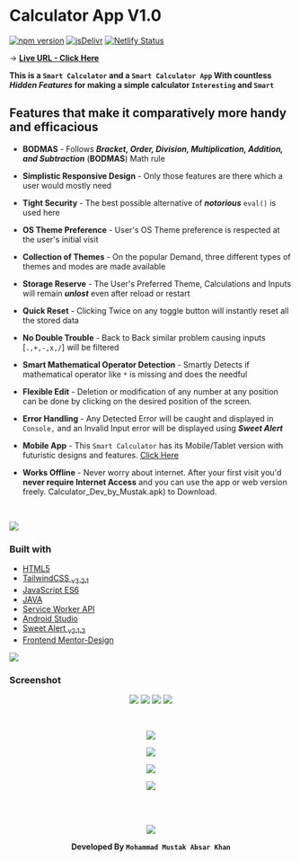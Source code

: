# Calculator App V1.0

[![npm version](https://badge.fury.io/js/tailwindcss.svg)](https://badge.fury.io/js/tailwindcss)
[![jsDelivr](https://data.jsdelivr.com/v1/package/npm/sweetalert/badge)](https://www.jsdelivr.com/package/npm/sweetalert)
[![Netlify Status](https://api.netlify.com/api/v1/badges/25dfe686-bd1c-4483-b9b7-d94a796b7265/deploy-status)](https://app.netlify.com/sites/calc-mustak/deploys)
<br>

-> **[Live URL - Click Here](https://calc-mustak.netlify.app)** <br>

**This is a `Smart Calculator` and a `Smart Calculator App` With countless <i>Hidden Features</i> for making a simple calculator `Interesting` and `Smart`** <br>

## Features that make it comparatively more handy and efficacious

- **BODMAS** - Follows **_Bracket, Order, Division, Multiplication, Addition, and Subtraction_** (**BODMAS**) Math rule
- **Simplistic Responsive Design** - Only those features are there which a user would mostly need
- **Tight Security** - The best possible alternative of **_notorious_** `eval()` is used here
- **OS Theme Preference** - User's OS Theme preference is respected at the user's initial visit
- **Collection of Themes** - On the popular Demand, three different types of themes and modes are made available
- **Storage Reserve** - The User's Preferred Theme, Calculations and Inputs will remain **_unlost_** even after reload or restart
- **Quick Reset** - Clicking Twice on any toggle button will instantly reset all the stored data
- **No Double Trouble** - Back to Back similar problem causing inputs [`.,+,-,x,/`] will be filtered
- **Smart Mathematical Operator Detection** - Smartly Detects if mathematical operator like `*` is missing and does the needful
- **Flexible Edit** - Deletion or modification of any number at any position can be done by clicking on the desired position of the screen.
- **Error Handling** - Any Detected Error will be caught and displayed in `Console,` and an Invalid Input error will be displayed using **_Sweet Alert_**
- **Mobile App** - This `Smart Calculator` has its Mobile/Tablet version with futuristic designs and features. [Click Here](https://github.com/MustakAbsarKhan/Calculator-App/raw/main/APK%20File/Calculator_Dev_by_Mustak.apk)
- **Works Offline** - Never worry about internet. After your first visit you'd **never require Internet Access** and you can use the app or web version freely.
Calculator_Dev_by_Mustak.apk) to Download.

  <br>

![](https://i.imgur.com/waxVImv.png)

### Built with

- [HTML5](https://html.com/)
- [TailwindCSS <sub>v3.2.1</sub>](https://tailwindcss.com/)
- [JavaScript ES6](http://es6-features.org/)
- [JAVA](https://www.w3schools.com/java/)
- [Service Worker API](https://developer.mozilla.org/en-US/docs/Web/API/Service_Worker_API)
- [Android Studio](https://developer.android.com/studio?gclid=Cj0KCQiAyMKbBhD1ARIsANs7rEHjgJKN52-G4gamQdXtqbXM1dZp6yQBg3IR9tocxBUfqro5Fwjy9uAaAtFsEALw_wcB&gclsrc=aw.ds)
- [Sweet Alert <sub>v2.1.2</sub>](https://sweetalert.js.org/)
- [Frontend Mentor-Design](https://www.frontendmentor.io/challenges/calculator-app-9lteq5N29)

![](https://i.imgur.com/waxVImv.png)

### Screenshot

<div align="center">

![](./src/images/t1-mob.png)
![](./src/images/t2-mob.png)
![](./src/images/t3-mob.png)
![](./src/images/t2-mobile-error-handle.png)

<br>

![](./src/images/t1-Desktop.png)

![](./src/images/t2-Desktop.png)

![](./src/images/t3-Desktop.png)

![](./src/images/t2-desktop-error-handle.png)

<br>
<br>

![](https://i.imgur.com/waxVImv.png)

**Developed By `Mohammad Mustak Absar Khan`**

</div>
